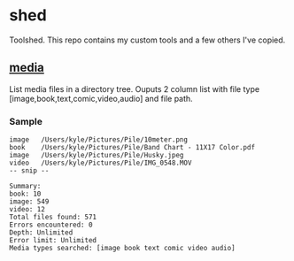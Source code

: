 # shed
Toolshed. This repo contains my custom tools and a few others I've copied.
## [media](https://github.com/CodeAKrome/bootcupboard/tree/main/llm-test/go-media/media)
List media files in a directory tree. Ouputs 2 column list with file type [image,book,text,comic,video,audio] and file path.
### Sample
```
image	/Users/kyle/Pictures/Pile/10meter.png
book	/Users/kyle/Pictures/Pile/Band Chart - 11X17 Color.pdf
image	/Users/kyle/Pictures/Pile/Husky.jpeg
video	/Users/kyle/Pictures/Pile/IMG_0548.MOV
-- snip --

Summary:
book: 10
image: 549
video: 12
Total files found: 571
Errors encountered: 0
Depth: Unlimited
Error limit: Unlimited
Media types searched: [image book text comic video audio]
```
